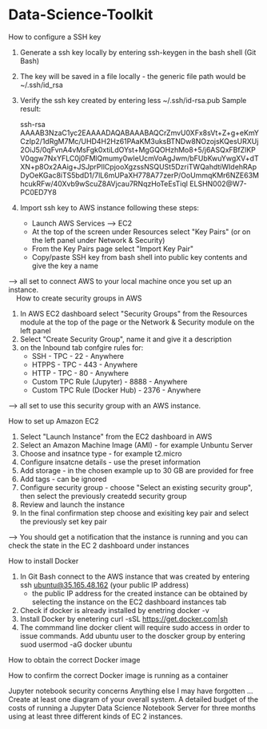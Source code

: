 # Data-Science-Toolkit
How to configure a SSH key

 1) Generate a ssh key locally by entering ssh-keygen in the bash shell (Git Bash)
 2) The key will be saved in a file locally - the generic file path would be ~/.ssh/id_rsa
 3) Verify the ssh key created by entering less ~/.ssh/id-rsa.pub
    Sample result:
    
    ssh-rsa            AAAAB3NzaC1yc2EAAAADAQABAAABAQCrZmvU0XFx8sVt+Z+g+eKmYCzIp2/1dRgM7Mc/UHD4H2Hz61PAaKM3uksBTNDw8NOzojsKQesURXUj2OiJ5/0qFvnA4vMsFgk0xtiLdOYst+MgGQOHzhMo8+5/j6ASQxFBfZlKPV0qgw7NxYFLC0j0FMlQmumy0wIeUcmVoAgJwm/bFUbKwuYwgXV+dTXN+p8Ox2AAig+JSJprPIlCpjooXgzssNSQUSt5DzriTWQahdtiWIdehRApDyOeKGac8iTS5bdD1/7lL6mUPaXH778A77zerP/OoUmmqKMr6NZE63MhcukRFw/40Xvb9wScuZ8AVjcau7RNqzHoTeEsTiql ELSHN002@W7-PC0ED7Y8
    
 4) Import ssh key to AWS instance following these steps:
    - Launch AWS Services --> EC2
    - At the top of the screen under Resources select "Key Pairs" (or on the left panel under Network & Security)
    - From the Key Pairs page select "Import Key Pair"
    - Copy/paste SSH key from bash shell into public key contents and give the key a name

--> all set to connect AWS to your local machine once you set up an instance.  
    
How to create  security groups in AWS
 1) In AWS EC2 dashboard select "Security Groups" from the Resources module at the top of the page or the Network & Security module on the       left panel
 2) Select "Create Security Group", name it and give it a description
 3) on the Inbound tab confgire rules for:
    - SSH - TPC - 22 - Anywhere
    - HTPPS - TPC - 443 - Anywhere
    - HTTP - TPC - 80 - Anywhere
    - Custom TPC Rule (Jupyter) - 8888 - Anywhere
    - Custom TPC Rule (Docker Hub) - 2376 - Anywhere

--> all set to use this security group with an AWS instance.

How to set up Amazon EC2
 1) Select "Launch Instance" from the EC2 dashboard in AWS
 2) Select an Amazon Machine Image (AMI) - for example Unbuntu Server
 3) Choose and insatnce type - for example t2.micro
 4) Configure insatcne details - use the preset information
 5) Add storage - in the chosen example up to 30 GB are provided for free
 6) Add tags - can be ignored
 7) Configure security group - choose "Select an existing security group", then select the previously createdd security group
 8) Review and launch the instance
 9) In the final confirmation step choose and exisiting key pair and select the previously set key pair

--> You should get a notification that the instance is running and you can check the state in the EC 2 dashboard under instances

How to install Docker 
 1) In Git Bash connect to the AWS instance that was created by entering ssh ubuntu@35.165.48.162 (your public IP address)
     - the public IP address for the created instance can be obtained by selecting the instance on the EC2 dashboard instances tab
 2) Check if docker is already installed by enetring docker -v
 3) Install Docker by enetering curl -sSL https://get.docker.com|sh
 4) The commmand line docker client will require sudo access in order to issue commands. Add ubuntu user to the doscker group by             entering suod usermod -aG docker ubuntu

How to obtain the correct Docker image

How to confirm the correct Docker image is running as a container

Jupyter notebook security concerns
Anything else I may have forgotten ...
Create at least one diagram of your overall system.
A detailed budget of the costs of running a Jupyter Data Science Notebook Server for three months using at least three different kinds of EC 2 instances.
